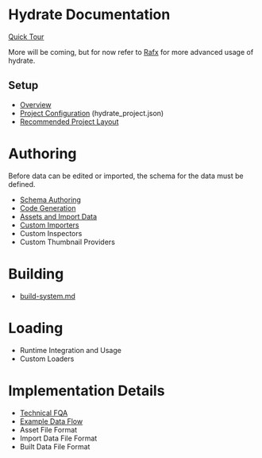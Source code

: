 # Hydrate Documentation

[Quick Tour](quick-tour/quick-tour.md)

More will be coming, but for now refer to [Rafx](https://github.com/aclysma/rafx) for more advanced usage of hydrate.

## Setup

- [Overview](setup/overview.md)
- [Project Configuration](setup/project-configuration.md) (hydrate_project.json)
- [Recommended Project Layout](setup/recommended-project-layout.md)

# Authoring

Before data can be edited or imported, the schema for the data must be defined.

- [Schema Authoring](authoring/schema-authoring.md)
- [Code Generation](authoring/schema-code-generation.md)
- [Assets and Import Data](authoring/assets-and-import-data.md)
- [Custom Importers](authoring/custom-importers.md)
- Custom Inspectors
- Custom Thumbnail Providers

# Building

- [build-system.md](building/build-system.md)

# Loading

- Runtime Integration and Usage
- Custom Loaders

# Implementation Details

- [Technical FQA](faq/technical-faq.md)
- [Example Data Flow](example-workflow/example-workflow.md)
- Asset File Format
- Import Data File Format
- Built Data File Format

